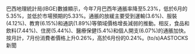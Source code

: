 巴西地理統計局(IBGE)數據顯示，今年7月巴西年通脹率降至5.23%，低於6月的5.35%，並低於市場預期的5.33%。通脹的放緩主要受到運輸(3.6%)、服裝(4.12%)、教育(6.15%)和通訊(1.89%)等領域價格增長減弱的推動。相反，食品和飲料(7.44%)、住房(5.44%)、醫療保健(5.4%)和個人開支(6.07%)的通脹加快。按月計，7月份消費者價格上升0.26%，高於6月份的0.24%。(to/s)AASTOCKS新聞